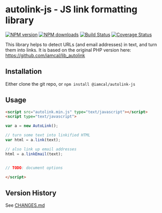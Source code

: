 # autolink-js - JS link formatting library

<span class="badge-npmversion"><a href="https://npmjs.org/package/@iamcal/autolink-js" title="View this project on NPM"><img src="https://img.shields.io/npm/v/@iamcal/autolink-js.svg" alt="NPM version" /></a></span>
<span class="badge-npmdownloads"><a href="https://npmjs.org/package/@iamcal/autolink-js" title="View this project on NPM"><img src="https://img.shields.io/npm/dm/@iamcal/autolink-js.svg" alt="NPM downloads" /></a></span>
[![Build Status](https://github.com/iamcal/autolink-js/actions/workflows/build.yml/badge.svg)](https://github.com/iamcal/autolink-js/actions)
[![Coverage Status](https://coveralls.io/repos/iamcal/autolink-js/badge.svg)](https://coveralls.io/r/iamcal/autolink-js)

This library helps to detect URLs (and email addresses) in text, and turn them into links.
It is based on the original PHP version here: https://github.com/iamcal/lib_autolink


## Installation

Either clone the git repo, or `npm install @iamcal/autolink-js`


## Usage


```html
<script src="autolink.min.js" type="text/javascript"></script>
<script type="text/javascript">

var a = new AutoLink();

// turn some text into linkified HTML
var html = a.link(text);

// also link up email addresses
html = a.linkEmail(text);


// TODO: document options

</script>
```


## Version History

See [CHANGES.md](CHANGES.md)
